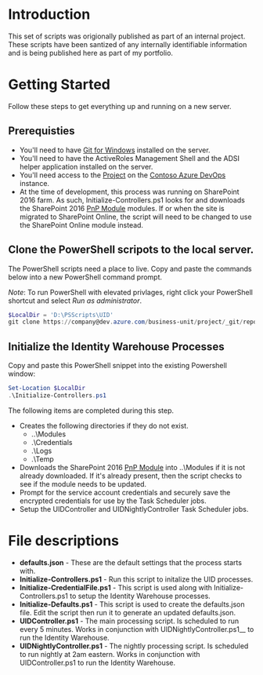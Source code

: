 # Introduction 
This set of scripts was origionally published as part of an internal project. These scripts have been santized of any internally identifiable information and is being published here as part of my portfolio. 

# Getting Started
Follow these steps to get everything up and running on a new server. 

## Prerequisties

* You'll need to have [Git for Windows](https://git-scm.com/download/win) installed on the server.
* You'll need to have the ActiveRoles Management Shell and the ADSI helper application installed on the server.
* You'll need access to the [Project](https://company@dev.azure.com/business-unit/project/) on the [Contoso Azure DevOps](https://dev.azure.com/Contoso/) instance.
* At the time of development, this process was running on SharePoint 2016 farm. As such, Initialize-Controllers.ps1 looks for and downloads the SharePoint 2016 [PnP Module](https://docs.microsoft.com/en-us/powershell/sharepoint/sharepoint-pnp/sharepoint-pnp-cmdlets?view=sharepoint-ps) modules. If or when the site is migrated to SharePoint Online, the script will need to be changed to use the SharePoint Online module instead.

## Clone the PowerShell scripots to the local server.
The PowerShell scripts need a place to live. Copy and paste the commands below into a new PowerShell command prompt. 

_Note_: To run PowerShell with elevated privlages, right click your PowerShell shortcut and select _Run as administrator_.

```powershell
$LocalDir = 'D:\PSScripts\UID' 
git clone https://company@dev.azure.com/business-unit/project/_git/repo $LocalDir
```

## Initialize the Identity Warehouse Processes
Copy and paste this PowerShell snippet into the existing Powershell window:

```powershell
Set-Location $LocalDir
.\Initialize-Controllers.ps1
```
The following items are completed during this step.

- Creates the following directories if they do not exist.
  - ..\Modules
  - .\Credentials
  - .\Logs
  - .\Temp
- Downloads the SharePoint 2016 [PnP Module](https://docs.microsoft.com/en-us/powershell/sharepoint/sharepoint-pnp/sharepoint-pnp-cmdlets?view=sharepoint-ps) into ..\Modules if it is not already downloaded. If it's already present, then the script checks to see if the module needs to be updated.
- Prompt for the service account credentials and securely save the encrypted credentials for use by the Task Scheduler jobs.
- Setup the UIDController and UIDNightlyController Task Scheduler jobs.

# File descriptions
 - __defaults.json__ - These are the default settings that the process starts with.
 - __Initialize-Controllers.ps1__ - Run this script to initalize the UID processes.
 - __Initialize-CredentialFile.ps1__ - This script is used along with Initialize-Controllers.ps1 to setup the Identity Warehouse processes.
 - __Initialize-Defaults.ps1__ - This script is used to create the defaults.json file. Edit the script then run it to generate an updated defaults.json.
 - __UIDController.ps1__ - The main processing script. Is scheduled to run every 5 minutes. Works in conjunction with UIDNightlyController.ps1__ to run the Identity Warehouse.
 - __UIDNightlyController.ps1__ - The nightly processing script. Is scheduled to run nightly at 2am eastern. Works in conjunction with UIDController.ps1 to run the Identity Warehouse.